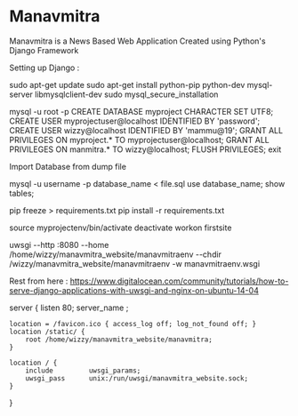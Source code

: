 # Manavmitra
Manavmitra is a News Based Web Application Created using  Python's Django Framework

Setting up Django :

sudo apt-get update
sudo apt-get install python-pip python-dev mysql-server libmysqlclient-dev
sudo mysql_secure_installation

mysql -u root -p
CREATE DATABASE myproject CHARACTER SET UTF8;
CREATE USER myprojectuser@localhost IDENTIFIED BY 'password';
CREATE USER wizzy@localhost IDENTIFIED BY 'mammu@19';
GRANT ALL PRIVILEGES ON myproject.* TO myprojectuser@localhost;
GRANT ALL PRIVILEGES ON manmitra.* TO wizzy@localhost;
FLUSH PRIVILEGES;
exit


Import Database from dump file

mysql -u username -p database_name < file.sql
use database_name;
show tables;

pip freeze > requirements.txt
pip install -r requirements.txt

source myprojectenv/bin/activate
deactivate
workon firstsite

uwsgi --http :8080 --home /home/wizzy/manavmitra_website/manavmitraenv --chdir /wizzy/manavmitra_website/manavmitraenv -w manavmitraenv.wsgi

Rest from here : https://www.digitalocean.com/community/tutorials/how-to-serve-django-applications-with-uwsgi-and-nginx-on-ubuntu-14-04


server {
    listen 80;
    server_name <domain> <ip>;

    location = /favicon.ico { access_log off; log_not_found off; }
    location /static/ {
        root /home/wizzy/manavmitra_website/manavmitra;
    }

    location / {
        include         uwsgi_params;
        uwsgi_pass      unix:/run/uwsgi/manavmitra_website.sock;
    }
}
